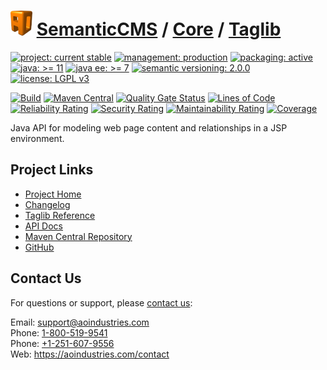 # [<img src="ao-logo.png" alt="AO Logo" width="35" height="40">](https://github.com/ao-apps) [SemanticCMS](https://github.com/ao-apps/semanticcms) / [Core](https://github.com/ao-apps/semanticcms-core) / [Taglib](https://github.com/ao-apps/semanticcms-core-taglib)

[![project: current stable](https://semanticcms.com/ao-badges/project-current-stable.svg)](https://aoindustries.com/life-cycle#project-current-stable)
[![management: production](https://semanticcms.com/ao-badges/management-production.svg)](https://aoindustries.com/life-cycle#management-production)
[![packaging: active](https://semanticcms.com/ao-badges/packaging-active.svg)](https://aoindustries.com/life-cycle#packaging-active)  
[![java: &gt;= 11](https://semanticcms.com/ao-badges/java-11.svg)](https://docs.oracle.com/en/java/javase/11/)
[![java ee: &gt;= 7](https://semanticcms.com/ao-badges/javaee-7.svg)](https://docs.oracle.com/javaee/7/)
[![semantic versioning: 2.0.0](https://semanticcms.com/ao-badges/semver-2.0.0.svg)](http://semver.org/spec/v2.0.0.html)
[![license: LGPL v3](https://semanticcms.com/ao-badges/license-lgpl-3.0.svg)](https://www.gnu.org/licenses/lgpl-3.0)

[![Build](https://github.com/ao-apps/semanticcms-core-taglib/workflows/Build/badge.svg?branch=1.x)](https://github.com/ao-apps/semanticcms-core-taglib/actions?query=workflow%3ABuild)
[![Maven Central](https://maven-badges.herokuapp.com/maven-central/com.semanticcms/semanticcms-core-taglib/badge.svg)](https://maven-badges.herokuapp.com/maven-central/com.semanticcms/semanticcms-core-taglib)
[![Quality Gate Status](https://sonarcloud.io/api/project_badges/measure?branch=1.x&project=com.semanticcms%3Asemanticcms-core-taglib&metric=alert_status)](https://sonarcloud.io/dashboard?branch=1.x&id=com.semanticcms%3Asemanticcms-core-taglib)
[![Lines of Code](https://sonarcloud.io/api/project_badges/measure?branch=1.x&project=com.semanticcms%3Asemanticcms-core-taglib&metric=ncloc)](https://sonarcloud.io/component_measures?branch=1.x&id=com.semanticcms%3Asemanticcms-core-taglib&metric=ncloc)  
[![Reliability Rating](https://sonarcloud.io/api/project_badges/measure?branch=1.x&project=com.semanticcms%3Asemanticcms-core-taglib&metric=reliability_rating)](https://sonarcloud.io/component_measures?branch=1.x&id=com.semanticcms%3Asemanticcms-core-taglib&metric=Reliability)
[![Security Rating](https://sonarcloud.io/api/project_badges/measure?branch=1.x&project=com.semanticcms%3Asemanticcms-core-taglib&metric=security_rating)](https://sonarcloud.io/component_measures?branch=1.x&id=com.semanticcms%3Asemanticcms-core-taglib&metric=Security)
[![Maintainability Rating](https://sonarcloud.io/api/project_badges/measure?branch=1.x&project=com.semanticcms%3Asemanticcms-core-taglib&metric=sqale_rating)](https://sonarcloud.io/component_measures?branch=1.x&id=com.semanticcms%3Asemanticcms-core-taglib&metric=Maintainability)
[![Coverage](https://sonarcloud.io/api/project_badges/measure?branch=1.x&project=com.semanticcms%3Asemanticcms-core-taglib&metric=coverage)](https://sonarcloud.io/component_measures?branch=1.x&id=com.semanticcms%3Asemanticcms-core-taglib&metric=Coverage)

Java API for modeling web page content and relationships in a JSP environment.

## Project Links
* [Project Home](https://semanticcms.com/core/taglib/)
* [Changelog](https://semanticcms.com/core/taglib/changelog)
* [Taglib Reference](https://semanticcms.com/core/taglib/semanticcms-core.tld/)
* [API Docs](https://semanticcms.com/core/taglib/apidocs/)
* [Maven Central Repository](https://search.maven.org/artifact/com.semanticcms/semanticcms-core-taglib)
* [GitHub](https://github.com/ao-apps/semanticcms-core-taglib)

## Contact Us
For questions or support, please [contact us](https://aoindustries.com/contact):

Email: [support@aoindustries.com](mailto:support@aoindustries.com)  
Phone: [1-800-519-9541](tel:1-800-519-9541)  
Phone: [+1-251-607-9556](tel:+1-251-607-9556)  
Web: https://aoindustries.com/contact
